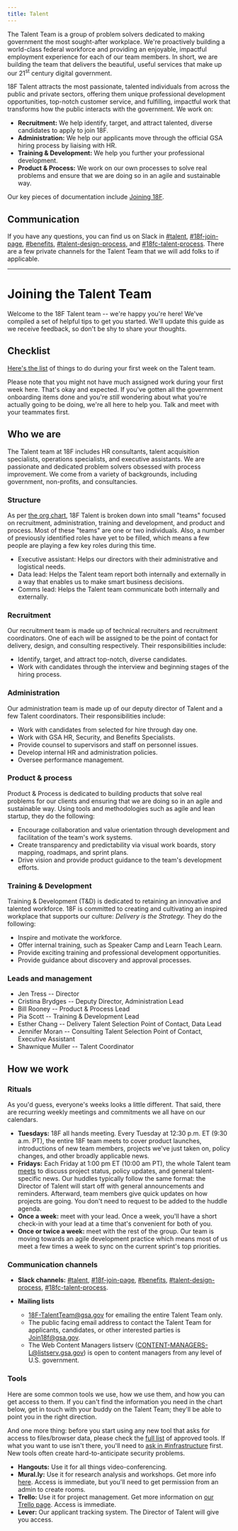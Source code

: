 ```yaml
---
title: Talent
---
```


The Talent Team is a group of problem solvers dedicated to making government the most sought-after workplace. We're proactively building a world-class federal workforce and providing an enjoyable, impactful employment experience for each of our team members. In short, we are building the team that delivers the beautiful, useful services that make up our 21<sup>st</sup> century digital government.

18F Talent attracts the most passionate, talented individuals from across the public and private sectors, offering them unique professional development opportunities, top-notch customer service, and fulfilling, impactful work that transforms how the public interacts with the government. We work on:

- **Recruitment:** We help identify, target, and attract talented, diverse candidates to apply to join 18F.
- **Administration:** We help our applicants move through the official GSA hiring process by liaising with HR.
- **Training & Development:** We help you further your professional development.
- **Product & Process:** We work on our own processes to solve real problems and ensure that we are doing so in an agile and sustainable way.

Our key pieces of documentation include [Joining 18F](https://pages.18f.gov/joining-18f/).

## Communication

If you have any questions, you can find us on Slack in [#talent](https://18f.slack.com/messages/talent/), [#18f-join-page](https://18f.slack.com/messages/18f-join-page/), [#benefits](https://18f.slack.com/messages/benefits/), [#talent-design-process](https://18f.slack.com/messages/design-talent-process/), and [#18fc-talent-process](https://18f.slack.com/messages/18fc-talent-process/). There are a few private channels for the Talent Team that we will add folks to if applicable.

--------------------------------------------------------------------------------

# Joining the Talent Team

Welcome to the 18F Talent team -- we're happy you're here! We've compiled a set of helpful tips to get you started. We'll update this guide as we receive feedback, so don't be shy to share your thoughts.

## <a id="checklist">Checklist</a>

[Here's the list](https://github.com/18F/onboarding-documents/blob/master/Checklists/team-talent-ops-new-hire-checklist.md) of things to do during your first week on the Talent team.

Please note that you might not have much assigned work during your first week here. That's okay and expected. If you've gotten all the government onboarding items done and you're _still_ wondering about what you're actually going to be doing, we're all here to help you. Talk and meet with your teammates first.

## <a id="who-we-are">Who we are</a>

The Talent team at 18F includes HR consultants, talent acquisition specialists, operations specialists, and executive assistants. We are passionate and dedicated problem solvers obsessed with process improvement. We come from a variety of backgrounds, including government, non-profits, and consultancies.

### <a id="structure">Structure</a>

As per [the org chart](https://handbook.18f.gov/org-chart), 18F Talent is broken down into small "teams" focused on recruitment, administration, training and development, and product and process. Most of these "teams" are one or two individuals.  Also, a number of previously identified roles have yet to be filled, which means a few people are playing a few key roles during this time.

- Executive assistant: Helps our directors with their administrative and logistical needs.
- Data lead: Helps the Talent team report both internally and externally in a way that enables us to make smart business decisions.
- Comms lead: Helps the Talent team communicate both internally and externally.

### <a id="recruitment">Recruitment</a>

Our recruitment team is made up of technical recruiters and recruitment coordinators. One of each will be assigned to be the point of contact for delivery, design, and consulting respectively. Their responsibilities include:

- Identify, target, and attract top-notch, diverse candidates.
- Work with candidates through the interview and beginning stages of the hiring process.

### <a id="administration">Administration</a>

Our administration team is made up of our deputy director of Talent and a few Talent coordinators. Their responsibilities include:

- Work with candidates from selected for hire through day one.
- Work with GSA HR, Security, and Benefits Specialists.
- Provide counsel to supervisors and staff on personnel issues.
- Develop internal HR and administration policies.
- Oversee performance management.

### <a id="product-and-process">Product &amp; process</a>

Product & Process is dedicated to building products that solve real problems for our clients and ensuring that we are doing so in an agile and sustainable way. Using tools and methodologies such as agile and lean startup, they do the following:

- Encourage collaboration and value orientation through development and facilitation of the team's work systems.
- Create transparency and predictability via  visual work boards, story mapping, roadmaps, and sprint plans.
- Drive vision and provide product guidance to the team's development efforts.

### <a id="training-and-development">Training &amp; Development</a>

Training & Development (T&D) is dedicated to retaining an innovative and talented workforce.  18F is committed to creating and cultivating an inspired workplace that supports our culture: _Delivery is the Strategy._ They do the following:

- Inspire and motivate the workforce.
- Offer internal training, such as Speaker Camp and Learn Teach Learn.
- Provide exciting training and professional development opportunities.
- Provide guidance about discovery and approval processes.

### <a id="leads-and-management">Leads and management</a>

- Jen Tress -- Director
- Cristina Brydges -- Deputy Director, Administration Lead
- Bill Rooney -- Product & Process Lead
- Pia Scott -- Training & Development Lead
- Esther Chang -- Delivery Talent Selection Point of Contact, Data Lead
- Jennifer Moran -- Consulting Talent Selection Point of Contact, Executive Assistant
- Shawnique Muller -- Talent Coordinator

## <a id="how-we-work">How we work</a>

### <a id="rituals">Rituals</a>

As you'd guess, everyone's weeks looks a little different. That said, there are recurring weekly meetings and commitments we all have on our calendars.

- **Tuesdays:** 18F all hands meeting. Every Tuesday at 12:30 p.m. ET (9:30 a.m. PT), the entire 18F team meets to cover product launches, introductions of new team members, projects we've just taken on, policy changes, and other broadly applicable news.
- **Fridays:** Each Friday at 1:00 pm ET (10:00 am PT), the whole Talent team [meets](https://plus.google.com/hangouts/_/gsa.gov/jennifer-tress?authuser=0) to discuss project status, policy updates, and general talent-specific news. Our huddles typically follow the same format: the Director of Talent will start off with general announcements and reminders. Afterward, team members give quick updates on how projects are going. You don't need to request to be added to the huddle agenda.
- **Once a week:** meet with your lead. Once a week, you'll have a short check-in with your lead at a time that's convenient for both of you.
- **Once or twice a week:** meet with the rest of the group. Our team is moving towards an agile development practice which means most of us meet a few times a week to sync on the current sprint's top priorities.

### <a id="communication-channels">Communication channels</a>

- **Slack channels:** [#talent](https://18f.slack.com/messages/talent/), [#18f-join-page](https://18f.slack.com/messages/18f-join-page/), [#benefits](https://18f.slack.com/messages/benefits/), [#talent-design-process](https://18f.slack.com/messages/design-talent-process/), [#18fc-talent-process](https://18f.slack.com/messages/18fc-talent-process/).
- **Mailing lists**

  - 18F-TalentTeam@gsa.gov for emailing the entire Talent Team only.
  - The public facing email address to contact the Talent Team for applicants, candidates, or other interested parties is Join18f@gsa.gov.
  - The Web Content Managers listserv (CONTENT-MANAGERS-L@listserv.gsa.gov) is open to content managers from any level of U.S. government.

### <a id="tools">Tools</a>

Here are some common tools we use, how we use them, and how you can get access to them. If you can't find the information you need in the chart below, get in touch with your buddy on the Talent Team; they'll be able to point you in the right direction.

And one more thing: before you start using any new tool that asks for access to files/browser data, please check the [full list](https://docs.google.com/spreadsheets/d/1nrdfmL8DNjRJb45N3QZjvX8TeIcHth3Cy0rO5jVIvKo/edit#gid=1) of approved tools. If what you want to use isn't there, you'll need to [ask in #infrastructure](https://18f.slack.com/messages/infrastructure) first. New tools often create hard-to-anticipate security problems.

- **Hangouts:** Use it for all things video-conferencing.
- **Mural.ly:**  Use it for research analysis and workshops. Get more info [here](https://handbook.18f.gov/murally/). Access is immediate, but you'll need to get permission from an admin to create rooms.
- **Trello:** Use it for project management. Get more information on [our Trello page](https://handbook.18f.gov/trello). Access is immediate.
- **Lever:** Our applicant tracking system. The Director of Talent will give you access.
